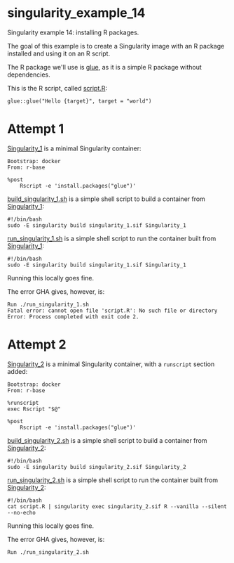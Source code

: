 # singularity_example_14

Singularity example 14: installing R packages.

The goal of this example is to create a Singularity image with
an R package installed and using it on an R script.

The R package we'll use is [glue](https://CRAN.R-project.org/package=glue), 
as it is a simple R package without dependencies.

This is the R script, called [script.R](script.R):

```
glue::glue("Hello {target}", target = "world")
```

# Attempt 1

[Singularity_1](Singularity_1) is a minimal Singularity container:

```
Bootstrap: docker
From: r-base

%post
    Rscript -e 'install.packages("glue")'
```

[build_singularity_1.sh](build_singularity_1.sh) is a simple shell script 
to build a container from [Singularity_1](Singularity_1):

```
#!/bin/bash
sudo -E singularity build singularity_1.sif Singularity_1
```

[run_singularity_1.sh](run_singularity_1.sh) is a simple shell script
to run the container built from [Singularity_1](Singularity_1):

```
#!/bin/bash
sudo -E singularity build singularity_1.sif Singularity_1
```

Running this locally goes fine.

The error GHA gives, however, is:

```
Run ./run_singularity_1.sh
Fatal error: cannot open file 'script.R': No such file or directory
Error: Process completed with exit code 2.
```

# Attempt 2

[Singularity_2](Singularity_2) is a minimal Singularity container,
with a `runscript` section added:

```
Bootstrap: docker
From: r-base

%runscript
exec Rscript "$@"

%post
    Rscript -e 'install.packages("glue")'
```

[build_singularity_2.sh](build_singularity_2.sh) is a simple shell script 
to build a container from [Singularity_2](Singularity_2):

```
#!/bin/bash
sudo -E singularity build singularity_2.sif Singularity_2
```

[run_singularity_2.sh](run_singularity_2.sh) is a simple shell script
to run the container built from [Singularity_2](Singularity_2):

```
#!/bin/bash
cat script.R | singularity exec singularity_2.sif R --vanilla --silent --no-echo
```

Running this locally goes fine.

The error GHA gives, however, is:

```
Run ./run_singularity_2.sh

```



